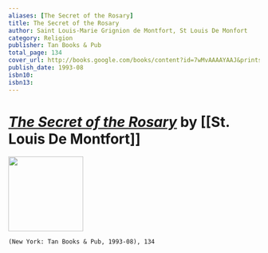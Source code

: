 ```yaml
---
aliases: [The Secret of the Rosary]
title: The Secret of the Rosary
author: Saint Louis-Marie Grignion de Montfort, St Louis De Monfort
category: Religion
publisher: Tan Books & Pub
total_page: 134
cover_url: http://books.google.com/books/content?id=7wMvAAAAYAAJ&printsec=frontcover&img=1&zoom=1&source=gbs_api
publish_date: 1993-08
isbn10: 
isbn13:
---
```

# *[The Secret of the Rosary]()* by [[St. Louis De Montfort]]

<img src="http://books.google.com/books/content?id=7wMvAAAAYAAJ&printsec=frontcover&img=1&zoom=1&source=gbs_api" width=150>

`(New York: Tan Books & Pub, 1993-08), 134`